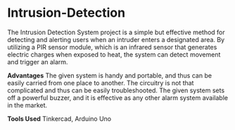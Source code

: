 # Intrusion-Detection
 The Intrusion Detection System project is a simple but effective method for detecting and alerting users when an intruder enters a designated area. By utilizing a PIR sensor module, which is an infrared sensor that generates electric charges when exposed to heat, the system can detect movement and trigger an alarm.

**Advantages**
The given system is handy and portable, and thus can be easily  carried from one place to another.
The circuitry is not that complicated and thus can be easily  troubleshooted.
The given system sets off a powerful buzzer, and it is effective as any  other alarm system available in the market.

**Tools Used**
Tinkercad, 
Arduino Uno

